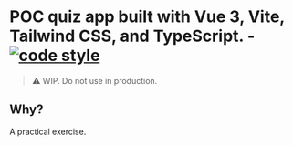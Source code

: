 # POC quiz app built with Vue 3, Vite, Tailwind CSS, and TypeScript. - [![code style](https://antfu.me/badge-code-style.svg)](https://github.com/antfu/eslint-config)

> ⚠️ WIP. Do not use in production.

## Why?
A practical exercise.
